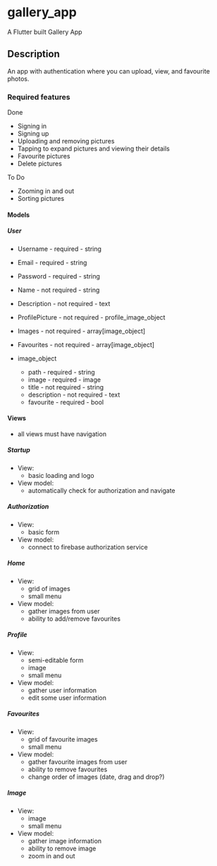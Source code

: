 # gallery_app

A Flutter built Gallery App

## Description

An app with authentication where you can upload, view, and favourite photos.

### Required features

Done

- Signing in
- Signing up
- Uploading and removing pictures
- Tapping to expand pictures and viewing their details
- Favourite pictures
- Delete pictures

To Do

- Zooming in and out
- Sorting pictures

#### Models

##### User

- Username - required - string
- Email - required - string
- Password - required - string
- Name - not required - string
- Description - not required - text
- ProfilePicture - not required - profile_image_object
- Images - not required - array[image_object]
- Favourites - not required - array[image_object]

- image_object
  - path - required - string
  - image - required - image
  - title - not required - string
  - description - not required - text
  - favourite - required - bool

#### Views

- all views must have navigation

##### Startup

- View:
  - basic loading and logo
- View model:
  - automatically check for authorization and navigate

##### Authorization

- View:
  - basic form
- View model:
  - connect to firebase authorization service

##### Home

- View:
  - grid of images
  - small menu
- View model:
  - gather images from user
  - ability to add/remove favourites

##### Profile

- View:
  - semi-editable form
  - image
  - small menu
- View model:
  - gather user information
  - edit some user information

##### Favourites

- View:
  - grid of favourite images
  - small menu
- View model:
  - gather favourite images from user
  - ability to remove favourites
  - change order of images (date, drag and drop?)

##### Image

- View:
  - image
  - small menu
- View model:
  - gather image information
  - ability to remove image
  - zoom in and out
